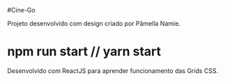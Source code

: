 #Cine-Go

Projeto desenvolvido com design criado por Pâmella Namie.

# npm run start // yarn start

Desenvolvido com ReactJS para aprender funcionamento das Grids CSS.